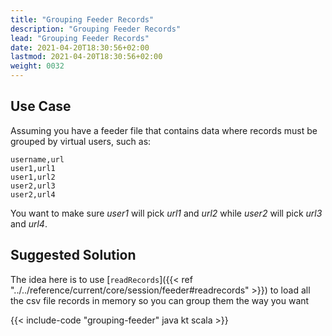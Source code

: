 ```yaml
---
title: "Grouping Feeder Records"
description: "Grouping Feeder Records"
lead: "Grouping Feeder Records"
date: 2021-04-20T18:30:56+02:00
lastmod: 2021-04-20T18:30:56+02:00
weight: 0032
---
```


## Use Case

Assuming you have a feeder file that contains data where records must be grouped by virtual users, such as:

```csv
username,url
user1,url1
user1,url2
user2,url3
user2,url4
```

You want to make sure *user1* will pick *url1* and *url2* while *user2* will pick *url3* and *url4*.


## Suggested Solution

The idea here is to use [`readRecords`]({{< ref "../../reference/current/core/session/feeder#readrecords" >}}) to load all the csv file records in memory so you can group them the way you want

{{< include-code "grouping-feeder" java kt scala >}}
